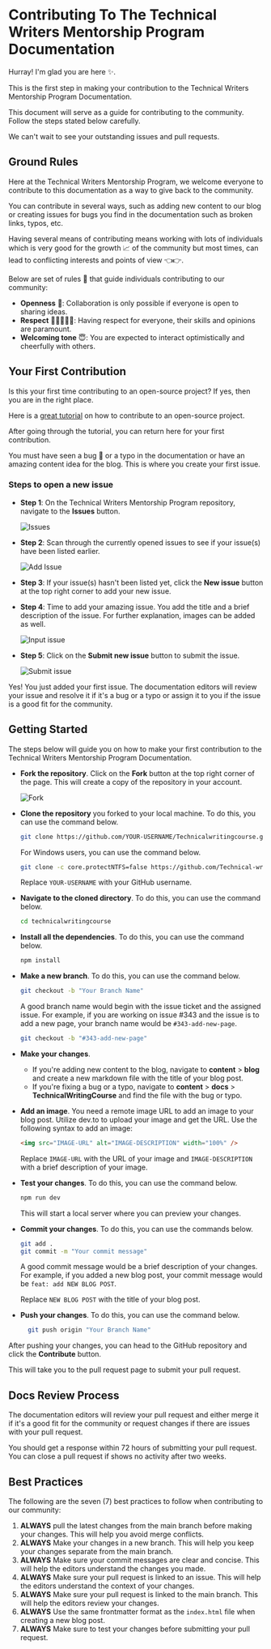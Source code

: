 # Contributing To The Technical Writers Mentorship Program Documentation

Hurray! I'm glad you are here ✨.

This is the first step in making your contribution to the Technical Writers Mentorship Program Documentation.

This document will serve as a guide for contributing to the community. Follow the steps stated below carefully.

We can't wait to see your outstanding issues and pull requests.

## Ground Rules

Here at the Technical Writers Mentorship Program, we welcome everyone to contribute to this documentation as a way to give back to the community.

You can contribute in several ways, such as adding new content to our blog or creating issues for bugs you find in the documentation such as broken links, typos, etc.

Having several means of contributing means working with lots of individuals which is very good for the growth 📈 of the community but most times, can lead to conflicting interests and points of view 👈👉.

Below are set of rules 📖 that guide individuals contributing to our community:

- **Openness** 👐: Collaboration is only possible if everyone is open to sharing ideas.
- **Respect** 👨🏾‍🤝‍👨🏽: Having respect for everyone, their skills and opinions are paramount.
- **Welcoming tone** 😇: You are expected to interact optimistically and cheerfully with others.

## Your First Contribution

Is this your first time contributing to an open-source project? If yes, then you are in the right place.

Here is a [great tutorial](https://app.egghead.io/playlists/how-to-contribute-to-an-open-source-project-on-github) on how to contribute to an open-source project.

After going through the tutorial, you can return here for your first contribution.

You must have seen a bug 🐞 or a typo in the documentation or have an amazing content idea for the blog. This is where you create your first issue.

### Steps to open a new issue

- **Step 1**: On the Technical Writers Mentorship Program repository, navigate to the **Issues** button.

  ![Issues](/assets/images/issues.png)

- **Step 2**: Scan through the currently opened issues to see if your issue(s) have been listed earlier.

  ![Add Issue](/assets/images/add-issue.png)

- **Step 3**: If your issue(s) hasn't been listed yet, click the **New issue** button at the top right corner to add your new issue.
- **Step 4**: Time to add your amazing issue. You add the title and a brief description of the issue. For further explanation, images can be added as well.

  ![Input issue](/assets/images/input-issue.png)

- **Step 5**: Click on the **Submit new issue** button to submit the issue.

  ![Submit issue](/assets/images/submit-issue.png)

Yes! You just added your first issue. The documentation editors will review your issue and resolve it if it's a bug or a typo or assign it to you if the issue is a good fit for the community.

## Getting Started

The steps below will guide you on how to make your first contribution to the Technical Writers Mentorship Program Documentation.

- **Fork the repository**. Click on the **Fork** button at the top right corner of the page. This will create a copy of the repository in your account.

  ![Fork](/assets/images/fork.png)

- **Clone the repository** you forked to your local machine. To do this, you can use the command below.

  ```bash
  git clone https://github.com/YOUR-USERNAME/Technicalwritingcourse.git
  ```

  For Windows users, you can use the command below.

  ```bash
  git clone -c core.protectNTFS=false https://github.com/Technical-writing-mentorship-program/Technicalwritingcourse.git
  ```

  Replace `YOUR-USERNAME` with your GitHub username.

- **Navigate to the cloned directory**. To do this, you can use the command below.

  ```bash
  cd technicalwritingcourse
  ```

- **Install all the dependencies**. To do this, you can use the command below.

  ```bash
  npm install
  ```

- **Make a new branch**. To do this, you can use the command below.

  ```bash
  git checkout -b "Your Branch Name"
  ```

  A good branch name would begin with the issue ticket and the assigned issue. For example, if you are working on issue #343 and the issue is to add a new page, your branch name would be `#343-add-new-page`.

  ```bash
  git checkout -b "#343-add-new-page"
  ```

- **Make your changes**.

  - If you're adding new content to the blog, navigate to **content** > **blog** and create a new markdown file with the title of your blog post.
  - If you're fixing a bug or a typo, navigate to **content** > **docs** > **TechnicalWritingCourse** and find the file with the bug or typo.

- **Add an image**. You need a remote image URL to add an image to your blog post. Utilize dev.to to upload your image and get the URL. Use the following syntax to add an image:

  ```html
  <img src="IMAGE-URL" alt="IMAGE-DESCRIPTION" width="100%" />
  ```

  Replace `IMAGE-URL` with the URL of your image and `IMAGE-DESCRIPTION` with a brief description of your image.

- **Test your changes**. To do this, you can use the command below.

  ```bash
  npm run dev
  ```

  This will start a local server where you can preview your changes.

- **Commit your changes**. To do this, you can use the commands below.

  ```bash
  git add .
  git commit -m "Your commit message"
  ```

  A good commit message would be a brief description of your changes. For example, if you added a new blog post, your commit message would be `feat: add NEW BLOG POST`.

  Replace `NEW BLOG POST` with the title of your blog post.

- **Push your changes**. To do this, you can use the command below.

  ```bash
    git push origin "Your Branch Name"
  ```

After pushing your changes, you can head to the GitHub repository and click the **Contribute** button.

This will take you to the pull request page to submit your pull request.

## Docs Review Process

The documentation editors will review your pull request and either merge it if it's a good fit for the community or request changes if there are issues with your pull request.

You should get a response within 72 hours of submitting your pull request. You can close a pull request if shows no activity after two weeks.

## Best Practices

The following are the seven (7) best practices to follow when contributing to our community:

1. **ALWAYS** pull the latest changes from the main branch before making your changes. This will help you avoid merge conflicts.
2. **ALWAYS** Make your changes in a new branch. This will help you keep your changes separate from the main branch.
3. **ALWAYS** Make sure your commit messages are clear and concise. This will help the editors understand the changes you made.
4. **ALWAYS** Make sure your pull request is linked to an issue. This will help the editors understand the context of your changes.
5. **ALWAYS** Make sure your pull request is linked to the main branch. This will help the editors review your changes.
6. **ALWAYS** Use the same frontmatter format as the `index.html` file when creating a new blog post.
7. **ALWAYS** Make sure to test your changes before submitting your pull request.
